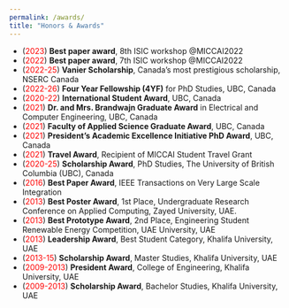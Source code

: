 ```yaml
---
permalink: /awards/
title: "Honors & Awards"
---
```

- (<span style="color:red;">2023</span>) **Best paper award**, 8th ISIC workshop @MICCAI2022 
- (<span style="color:red;">2022</span>) **Best paper award**, 7th ISIC workshop @MICCAI2022 
- (<span style="color:red;">2022-25</span>) **Vanier Scholarship**, Canada’s most prestigious scholarship, NSERC Canada
- (<span style="color:red;">2022-26</span>) **Four Year Fellowship (4YF)** for PhD Studies, UBC, Canada
- (<span style="color:red;">2020-22</span>) **International Student Award**, UBC, Canada
- (<span style="color:red;">2021</span>) **Dr. and Mrs. Brandwajn Graduate Award** in Electrical and Computer Engineering, UBC, Canada
- (<span style="color:red;">2021</span>) **Faculty of Applied Science Graduate Award**, UBC, Canada
- (<span style="color:red;">2021</span>) **President’s Academic Excellence Initiative PhD Award**, UBC, Canada
- (<span style="color:red;">2021</span>) **Travel Award**, Recipient of MICCAI Student Travel Grant
- (<span style="color:red;">2020-25</span>) **Scholarship Award**, PhD Studies, The University of British Columbia (UBC), Canada
- (<span style="color:red;">2016</span>)  **Best Paper Award**, IEEE Transactions on Very Large Scale Integration
- (<span style="color:red;">2013</span>) **Best Poster Award**, 1st Place, Undergraduate Research Conference on Applied Computing, Zayed University, UAE. 
- (<span style="color:red;">2013</span>) **Best Prototype Award**, 2nd Place, Engineering Student Renewable Energy Competition, UAE University,  UAE
- (<span style="color:red;">2013</span>)  **Leadership Award**, Best Student Category, Khalifa University, UAE
- (<span style="color:red;">2013-15</span>)  **Scholarship Award**, Master Studies, Khalifa University, UAE
- (<span style="color:red;">2009-2013</span>) **President Award**, College of Engineering, Khalifa University, UAE
- (<span style="color:red;">2009-2013</span>) **Scholarship Award**, Bachelor Studies, Khalifa University, UAE
